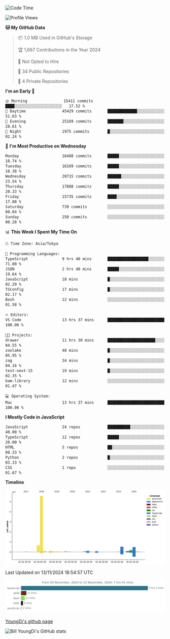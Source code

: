 <!--START_SECTION:waka-->
![Code Time](http://img.shields.io/badge/Code%20Time-1%2C006%20hrs%208%20mins-blue)

![Profile Views](http://img.shields.io/badge/Profile%20Views-0-blue)

**🐱 My GitHub Data** 

> 📦 1.0 MB Used in GitHub's Storage 
 > 
> 🏆 1,667 Contributions in the Year 2024
 > 
> 🚫 Not Opted to Hire
 > 
> 📜 34 Public Repositories 
 > 
> 🔑 4 Private Repositories 
 > 
**I'm an Early 🐤** 

```text
🌞 Morning                15411 commits       ████░░░░░░░░░░░░░░░░░░░░░   17.52 % 
🌆 Daytime                45429 commits       █████████████░░░░░░░░░░░░   51.63 % 
🌃 Evening                25169 commits       ███████░░░░░░░░░░░░░░░░░░   28.61 % 
🌙 Night                  1975 commits        █░░░░░░░░░░░░░░░░░░░░░░░░   02.24 % 
```
📅 **I'm Most Productive on Wednesday** 

```text
Monday                   16488 commits       █████░░░░░░░░░░░░░░░░░░░░   18.74 % 
Tuesday                  16169 commits       █████░░░░░░░░░░░░░░░░░░░░   18.38 % 
Wednesday                20715 commits       ██████░░░░░░░░░░░░░░░░░░░   23.54 % 
Thursday                 17888 commits       █████░░░░░░░░░░░░░░░░░░░░   20.33 % 
Friday                   15735 commits       ████░░░░░░░░░░░░░░░░░░░░░   17.88 % 
Saturday                 739 commits         ░░░░░░░░░░░░░░░░░░░░░░░░░   00.84 % 
Sunday                   250 commits         ░░░░░░░░░░░░░░░░░░░░░░░░░   00.28 % 
```


📊 **This Week I Spent My Time On** 

```text
🕑︎ Time Zone: Asia/Tokyo

💬 Programming Languages: 
TypeScript               9 hrs 40 mins       ██████████████████░░░░░░░   71.00 % 
JSON                     2 hrs 40 mins       █████░░░░░░░░░░░░░░░░░░░░   19.64 % 
JavaScript               18 mins             █░░░░░░░░░░░░░░░░░░░░░░░░   02.29 % 
TSConfig                 17 mins             █░░░░░░░░░░░░░░░░░░░░░░░░   02.17 % 
Bash                     12 mins             ░░░░░░░░░░░░░░░░░░░░░░░░░   01.58 % 

🔥 Editors: 
VS Code                  13 hrs 37 mins      █████████████████████████   100.00 % 

🐱‍💻 Projects: 
drawer                   11 hrs 30 mins      █████████████████████░░░░   84.55 % 
zoolake                  48 mins             █░░░░░░░░░░░░░░░░░░░░░░░░   05.95 % 
zag                      34 mins             █░░░░░░░░░░░░░░░░░░░░░░░░   04.16 % 
test-next-15             19 mins             █░░░░░░░░░░░░░░░░░░░░░░░░   02.35 % 
bam-library              12 mins             ░░░░░░░░░░░░░░░░░░░░░░░░░   01.47 % 

💻 Operating System: 
Mac                      13 hrs 37 mins      █████████████████████████   100.00 % 
```

**I Mostly Code in JavaScript** 

```text
JavaScript               24 repos            ██████████░░░░░░░░░░░░░░░   40.00 % 
TypeScript               12 repos            █████░░░░░░░░░░░░░░░░░░░░   20.00 % 
HTML                     5 repos             ██░░░░░░░░░░░░░░░░░░░░░░░   08.33 % 
Python                   2 repos             █░░░░░░░░░░░░░░░░░░░░░░░░   03.33 % 
CSS                      1 repo              ░░░░░░░░░░░░░░░░░░░░░░░░░   01.67 % 
```



**Timeline**

![Lines of Code chart](https://raw.githubusercontent.com/Youngdi/Youngdi/master/assets/bar_graph.png)


 Last Updated on 13/11/2024 18:54:57 UTC
<!--END_SECTION:waka-->

![wakatime](./images/stat.svg)

[YoungDi's github page](https://youngdi.github.io)

![Bill YoungDi's GitHub stats](https://github-readme-stats.vercel.app/api?username=youngdi&count_private=true&show_icons=true)
